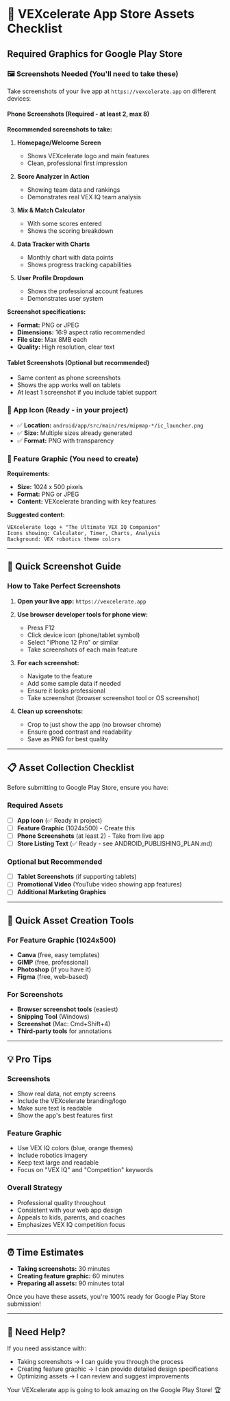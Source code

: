 # 📸 VEXcelerate App Store Assets Checklist

## Required Graphics for Google Play Store

### 🖼️ Screenshots Needed (You'll need to take these)

Take screenshots of your live app at `https://vexcelerate.app` on different devices:

#### Phone Screenshots (Required - at least 2, max 8)
**Recommended screenshots to take:**

1. **Homepage/Welcome Screen**
   - Shows VEXcelerate logo and main features
   - Clean, professional first impression

2. **Score Analyzer in Action**
   - Showing team data and rankings
   - Demonstrates real VEX IQ team analysis

3. **Mix & Match Calculator**
   - With some scores entered
   - Shows the scoring breakdown

4. **Data Tracker with Charts**
   - Monthly chart with data points
   - Shows progress tracking capabilities

5. **User Profile Dropdown**
   - Shows the professional account features
   - Demonstrates user system

**Screenshot specifications:**
- **Format:** PNG or JPEG
- **Dimensions:** 16:9 aspect ratio recommended
- **File size:** Max 8MB each
- **Quality:** High resolution, clear text

#### Tablet Screenshots (Optional but recommended)
- Same content as phone screenshots
- Shows the app works well on tablets
- At least 1 screenshot if you include tablet support

### 🎨 App Icon (Ready - in your project)
- ✅ **Location:** `android/app/src/main/res/mipmap-*/ic_launcher.png`
- ✅ **Size:** Multiple sizes already generated
- ✅ **Format:** PNG with transparency

### 🌟 Feature Graphic (You need to create)
**Requirements:**
- **Size:** 1024 x 500 pixels
- **Format:** PNG or JPEG
- **Content:** VEXcelerate branding with key features

**Suggested content:**
```
VEXcelerate logo + "The Ultimate VEX IQ Companion"
Icons showing: Calculator, Timer, Charts, Analysis
Background: VEX robotics theme colors
```

---

## 🎯 Quick Screenshot Guide

### How to Take Perfect Screenshots

1. **Open your live app:** `https://vexcelerate.app`

2. **Use browser developer tools for phone view:**
   - Press F12
   - Click device icon (phone/tablet symbol)
   - Select "iPhone 12 Pro" or similar
   - Take screenshots of each main feature

3. **For each screenshot:**
   - Navigate to the feature
   - Add some sample data if needed
   - Ensure it looks professional
   - Take screenshot (browser screenshot tool or OS screenshot)

4. **Clean up screenshots:**
   - Crop to just show the app (no browser chrome)
   - Ensure good contrast and readability
   - Save as PNG for best quality

---

## 📋 Asset Collection Checklist

Before submitting to Google Play Store, ensure you have:

### Required Assets
- [ ] **App Icon** (✅ Ready in project)
- [ ] **Feature Graphic** (1024x500) - Create this
- [ ] **Phone Screenshots** (at least 2) - Take from live app
- [ ] **Store Listing Text** (✅ Ready - see ANDROID_PUBLISHING_PLAN.md)

### Optional but Recommended
- [ ] **Tablet Screenshots** (if supporting tablets)
- [ ] **Promotional Video** (YouTube video showing app features)
- [ ] **Additional Marketing Graphics**

---

## 🚀 Quick Asset Creation Tools

### For Feature Graphic (1024x500)
- **Canva** (free, easy templates)
- **GIMP** (free, professional)
- **Photoshop** (if you have it)
- **Figma** (free, web-based)

### For Screenshots
- **Browser screenshot tools** (easiest)
- **Snipping Tool** (Windows)
- **Screenshot** (Mac: Cmd+Shift+4)
- **Third-party tools** for annotations

---

## 💡 Pro Tips

### Screenshots
- Show real data, not empty screens
- Include the VEXcelerate branding/logo
- Make sure text is readable
- Show the app's best features first

### Feature Graphic
- Use VEX IQ colors (blue, orange themes)
- Include robotics imagery
- Keep text large and readable
- Focus on "VEX IQ" and "Competition" keywords

### Overall Strategy
- Professional quality throughout
- Consistent with your web app design
- Appeals to kids, parents, and coaches
- Emphasizes VEX IQ competition focus

---

## ⏰ Time Estimates

- **Taking screenshots:** 30 minutes
- **Creating feature graphic:** 60 minutes
- **Preparing all assets:** 90 minutes total

Once you have these assets, you're 100% ready for Google Play Store submission!

---

## 🎯 Need Help?

If you need assistance with:
- Taking screenshots → I can guide you through the process
- Creating feature graphic → I can provide detailed design specifications
- Optimizing assets → I can review and suggest improvements

Your VEXcelerate app is going to look amazing on the Google Play Store! 🏆